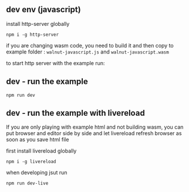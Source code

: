 



## dev env (javascript)

install http-server globally

```
npm i -g http-server
```

if you are changing wasm code, you need to build it and then copy to example folder : `walnut-javascript.js` and `walnut-javascript.wasm`

to start http server with the example run:


## dev - run the example

```
npm run dev
```


## dev - run the example with livereload

If you are only playing with example html and not building wasm, you can put browser and editor side
by side and let livereload refresh browser as soon as you save html file


first install livereload globally

```
npm i -g livereload
```

when developing jsut run

```
npm run dev-live
```


